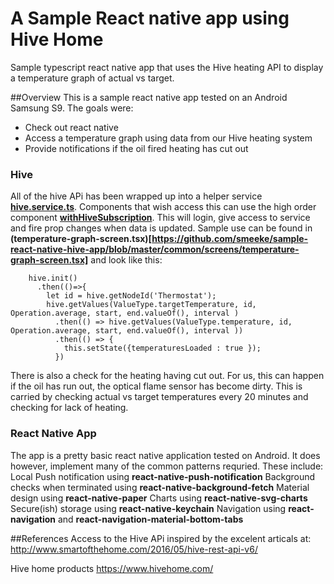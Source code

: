 # A Sample React native app using Hive Home
Sample typescript react native app that uses the Hive heating API to display a temperature graph of actual vs target.

##Overview
This is a sample react native app tested on an Android Samsung S9. The goals were:
* Check out react native
* Access a temperature graph using data from our Hive heating system
* Provide notifications if the oil fired heating has cut out

### Hive
All of the hive APi has been wrapped up into a helper service **[hive.service.ts](https://github.com/smeeke/sample-react-native-hive-app/blob/master/common/hive/hive.service.ts)**.
Components that wish access this can use the high order component **[withHiveSubscription](https://github.com/smeeke/sample-react-native-hive-app/blob/master/common/hive/withHiveSubscription.tsx)**.
This will login, give access to service and fire prop changes when data is updated. Sample use can be found in **(temperature-graph-screen.tsx)[https://github.com/smeeke/sample-react-native-hive-app/blob/master/common/screens/temperature-graph-screen.tsx]** and look like this:
```
    hive.init()
      .then(()=>{
        let id = hive.getNodeId('Thermostat');
        hive.getValues(ValueType.targetTemperature, id, Operation.average, start, end.valueOf(), interval )
          .then(() => hive.getValues(ValueType.temperature, id, Operation.average, start, end.valueOf(), interval ))
          .then(() => {
            this.setState({temperaturesLoaded : true });
          })
```
There is also a check for the heating having cut out. For us, this can happen if the oil has run out, the optical flame sensor has become dirty. This is carried by checking actual vs target temperatures every 20 minutes and checking for lack of heating.

### React Native App
The app is a pretty basic react native application tested on Android. It does however, implement many of the common patterns requried. These include:
Local Push notification using **react-native-push-notification**
Background checks when terminated using **react-native-background-fetch**
Material design using **react-native-paper**
Charts using **react-native-svg-charts**
Secure(ish) storage using **react-native-keychain**
Navigation using **react-navigation** and **react-navigation-material-bottom-tabs**

##References
Access to the Hive APi inspired by the excelent articals at: http://www.smartofthehome.com/2016/05/hive-rest-api-v6/

Hive home products
https://www.hivehome.com/


